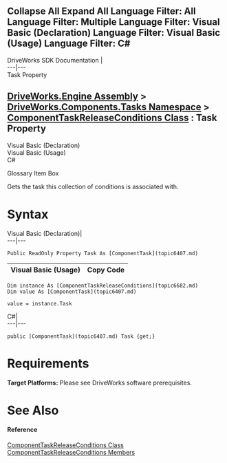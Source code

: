        

 Collapse All Expand All  Language Filter: All  Language Filter: Multiple  Language Filter: Visual Basic (Declaration) Language Filter: Visual Basic (Usage) Language Filter: C#  
---  
DriveWorks SDK Documentation  |   
---|---  
Task Property   
  
[DriveWorks.Engine Assembly](topic2156.md) > [DriveWorks.Components.Tasks Namespace](topic6391.md) > [ComponentTaskReleaseConditions Class](topic6682.md) : Task Property  
---  
  
Visual Basic (Declaration)    
Visual Basic (Usage)    
C# 

Glossary Item Box

Gets the task this collection of conditions is associated with. 

# Syntax

Visual Basic (Declaration)|   
---|---  
      
    
    Public ReadOnly Property Task As [ComponentTask](topic6407.md)  
  
Visual Basic (Usage)| Copy Code  
---|---  
      
    
    Dim instance As [ComponentTaskReleaseConditions](topic6682.md)
    Dim value As [ComponentTask](topic6407.md)
     
    value = instance.Task  
  
C#|   
---|---  
      
    
    public [ComponentTask](topic6407.md) Task {get;}  
  
# Requirements

**Target Platforms:** Please see DriveWorks software prerequisites.

# See Also

#### Reference

[ComponentTaskReleaseConditions Class](topic6682.md)   
[ComponentTaskReleaseConditions Members](topic6683.md)


